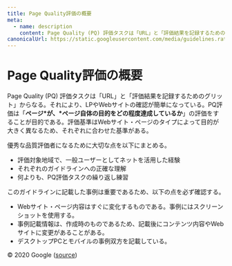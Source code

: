 ```yaml
---
title: Page Quality評価の概要
meta:
  - name: description
    content: Page Quality (PQ) 評価タスクは「URL」と「評価結果を記録するためのグリット」からなる。PQ評価は「ページが、ページ自体の目的をどの程度達成しているか」の評価をすることが目的である。
canonicalUrl: https://static.googleusercontent.com/media/guidelines.raterhub.com///searchqualityevaluatorguidelines.pdf
---
```


# Page Quality評価の概要

Page Quality (PQ) 評価タスクは「URL」と「評価結果を記録するためのグリット」からなる。それにより、LPやWebサイトの確認が簡単になっている。PQ評価は「__ページ*が、*ページ自体の目的をどの程度達成しているか__」の評価をすることが目的である。評価基準はWebサイト・ページのタイプによって目的が大きく異なるため、それぞれに合わせた基準がある。

優秀な品質評価者になるために大切な点を以下にまとめる。

- 評価対象地域で、一般ユーザーとしてネットを活用した経験
- それぞれのガイドラインへの正確な理解
- 何よりも、PQ評価タスクの繰り返し練習

このガイドラインに記載した事例は重要であるため、以下の点を必ず確認する。

- Webサイト・ページ内容はすぐに変化するものである。事例にはスクリーンショットを使用する。
- 事例記載情報は、作成時のものであるため、記載後にコンテンツ内容やWebサイトに変更があることがある。
- デスクトップPCとモバイルの事例双方を記載している。

<div class="source">
© 2020 Google (<a href="https://static.googleusercontent.com/media/guidelines.raterhub.com///searchqualityevaluatorguidelines.pdf">source</a>)
</div>
